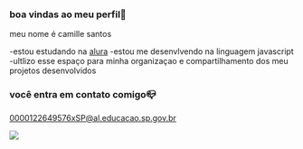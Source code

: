 ### boa vindas ao meu perfil💟

meu nome é camille santos 

-estou estudando na [alura](https://www.alura.com)
-estou me desenvlvendo na linguagem javascript
-ultlizo esse espaço para minha organizaçao e compartilhamento dos meu projetos desenvolvidos

### você entra em contato comigo📪

0000122649576xSP@al.educacao.sp.gov.br




![](https://media1.tenor.com/m/5LoqORvgsbAAAAAd/cool-sidoka.gif)
